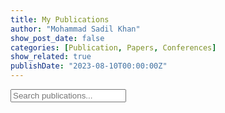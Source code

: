 ```yaml
---
title: My Publications
author: "Mohammad Sadil Khan"
show_post_date: false
categories: [Publication, Papers, Conferences]
show_related: true
publishDate: "2023-08-10T00:00:00Z"
---
```


 <link rel="stylesheet" href="styles.css">
<div class="container">
        <input type="text" id="search" placeholder="Search publications...">
        <div id="publication-list"></div>
    </div>
    
<script src="publication_script.js">

</script>
    
